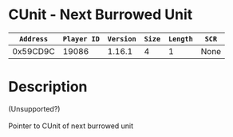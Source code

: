 # CUnit - Next Burrowed Unit

| `Address` | `Player ID` | `Version` | `Size` | `Length` | `SCR` |
| ---------- | ----------- | --------- | ------ | -------- | ---- |
| 0x59CD9C | 19086 | 1.16.1 | 4 | 1 | None |

# Description

(Unsupported?)<br><br>Pointer to CUnit of next burrowed unit